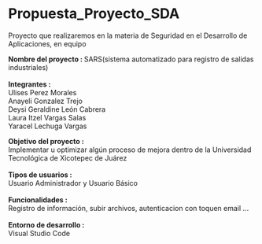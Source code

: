# Propuesta_Proyecto_SDA
Proyecto que realizaremos en la materia de Seguridad en el Desarrollo de Aplicaciones, en equipo

<strong>Nombre del proyecto   : </strong>SARS(sistema automatizado para registro de salidas industriales)<br>
<br>
<strong>Integrantes           : </strong><br>Ulises Perez Morales  <br>
                         Anayeli Gonzalez Trejo<br>
                         Deysi Geraldine León Cabrera<br>
                         Laura Itzel Vargas Salas<br>
                         Yaracel Lechuga Vargas<br>

<strong>Objetivo del proyecto :</strong><br> Implementar u optimizar algún proceso de mejora dentro de la Universidad Tecnológica de Xicotepec de Juárez<br>
<br>
<strong>Tipos de usuarios     : </strong><br>Usuario Administrador y Usuario Básico<br> 
<br>
<strong>Funcionalidades       : </strong><br>Registro de información, subir archivos, autenticacion con toquen email ...<br>
<br>
<strong>Entorno de desarrollo :</strong><br> Visual Studio Code

